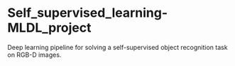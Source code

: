 # Self_supervised_learning-MLDL_project
Deep learning pipeline for solving a self-supervised object recognition task on RGB-D images. 
